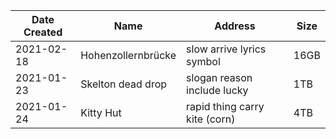 | Date Created | Name | Address | Size |
| ------------ | ---- | ------- | ---- |
| 2021-02-18   | Hohenzollernbrücke | slow arrive lyrics symbol | 16GB |
| 2021-01-23   | Skelton dead drop | slogan reason include lucky | 1TB |
| 2021-01-24   | Kitty Hut | rapid thing carry kite (corn) | 4TB |            
